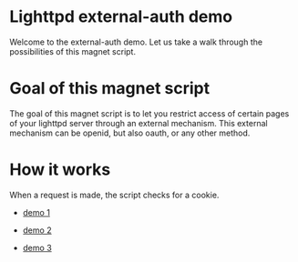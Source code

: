 Lighttpd external-auth demo
===========================

Welcome to the external-auth demo. Let us take a walk through the
possibilities of this magnet script.

Goal of this magnet script
==========================

The goal of this magnet script is to let you restrict access of certain
pages of your lighttpd server through an external mechanism. This external
mechanism can be openid, but also oauth, or any other method.

How it works
============

When a request is made, the script checks for a cookie.



* [demo 1](/demo1)

* [demo 2](/demo2)
* [demo 3](/demo3)

